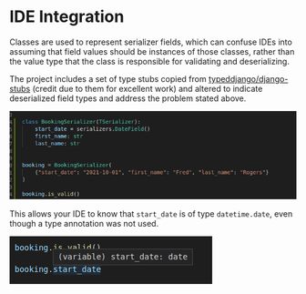# IDE Integration

Classes are used to represent serializer fields, which can confuse IDEs into assuming that field values should be instances of those classes, rather than the value type that the class is responsible for validating and deserializing.

The project includes a set of type stubs copied from [typeddjango/django-stubs](https://github.com/typeddjango/django-stubs) (credit due to them for excellent work) and altered to indicate deserialized field types and address the problem stated above.

![IDE_1](/images/ide-integration-1.png)

This allows your IDE to know that `start_date` is of type `datetime.date`, even though a type annotation was not used.

![IDE_2](/images/ide-integration-2.png)
